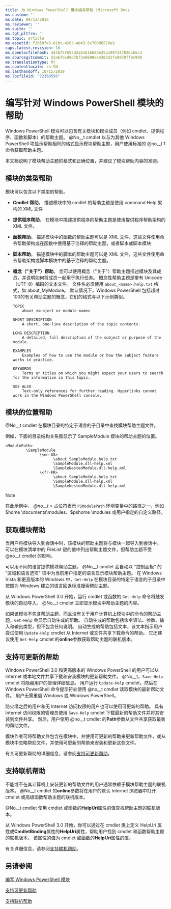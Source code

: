 ```yaml
---
title: 为 Windows PowerShell 模块编写帮助 |Microsoft Docs
ms.custom: ''
ms.date: 09/13/2016
ms.reviewer: ''
ms.suite: ''
ms.tgt_pltfrm: ''
ms.topic: article
ms.assetid: f2b58fa5-01bc-426c-a043-5c700d6578e9
caps.latest.revision: 16
ms.openlocfilehash: 443bf5f693d2ab161668de25a1097347826cb5c2
ms.sourcegitcommit: 52a67bcd9d7bf3e8600ea4302d1fa8970ff9c998
ms.translationtype: MT
ms.contentlocale: zh-CN
ms.lasthandoff: 10/15/2019
ms.locfileid: "72360556"
---
```

# <a name="writing-help-for-windows-powershell-modules"></a>编写针对 Windows PowerShell 模块的帮助

Windows PowerShell 模块可以包含有关模块和模块成员（例如 cmdlet、提供程序、函数和脚本）的帮助主题。 @No__t cmdlet 以与为其他 Windows PowerShell 项显示帮助相同的格式显示模块帮助主题，用户使用标准的 @no__t 1 命令获取帮助主题。

本文档说明了模块帮助主题的格式和正确位置，并建议了模块帮助内容的准则。

## <a name="types-of-module-help"></a>模块的类型帮助

模块可以包含以下类型的帮助。

- **Cmdlet 帮助**。 描述模块中的 cmdlet 的帮助主题是使用 command Help 架构的 XML 文件

- **提供程序帮助**。 在模块中描述提供程序的帮助主题是使用提供程序帮助架构的 XML 文件。

- **函数帮助**。 描述模块中的函数的帮助主题可以是 XML 文件，这些文件使用命令帮助架构或在函数中使用基于注释的帮助主题，或者脚本或脚本模块

- **脚本帮助**。 描述模块中的脚本的帮助主题可以是 XML 文件，这些文件使用命令帮助架构或脚本模块中的基于注释的帮助主题。

- **概念（"关于"）帮助**。 您可以使用概念（"关于"）帮助主题描述模块及其成员，并说明如何将成员一起用于执行任务。 概念性帮助主题是带有 Unicode （UTF-8）编码的文本文件。 文件名必须使用 `about_<name>.help.txt` 格式，如 about_MyModule。 默认情况下，Windows PowerShell 包括超过100的有关帮助主题的概念，它们的格式与以下示例类似。

  ```
  TOPIC
      about_<subject or module name>

  SHORT DESCRIPTION
      A short, one-line description of the topic contents.

  LONG DESCRIPTION
      A detailed, full description of the subject or purpose of the module.

  EXAMPLES
      Examples of how to use the module or how the subject feature works in practice.

  KEYWORDS
      Terms or titles on which you might expect your users to search for the information in this topic.

  SEE ALSO
      Text-only references for further reading. Hyperlinks cannot work in the Windows PowerShell console.

  ```

## <a name="placement-of-module-help"></a>模块的位置帮助

@No__t cmdlet 在模块目录的特定于语言的子目录中查找模块帮助主题文件。

例如，下面的目录结构关系图显示了 SampleModule 模块的帮助主题的位置。

```
<ModulePath>
         \SampleModule
               \<en-US>
                     \about_SampleModule.help.txt
                     \SampleModule.dll-help.xml
                     \SampleNestedModule.dll-help.xml
               \<fr-FR>
                     \about_SampleModule.help.txt
                     \SampleModule.dll-help.xml
                     \SampleNestedModule.dll-help.xml

```

> [!NOTE]
> 在此示例中， *@no__t >* 占位符表示 `PSModulePath` 环境变量中的路径之一，例如 $home \documents\modules、$pshome \modules 或用户指定的自定义路径。

## <a name="getting-module-help"></a>获取模块帮助

当用户将模块导入到会话中时，该模块的帮助主题将与模块一起导入到会话中。 可以在模块清单中的 FileList 键的值中列出帮助主题文件，但帮助主题不受 @no__t cmdlet 的影响。

可以用不同的语言提供模块帮助主题。 @No__t cmdlet 会自动以 "控制面板" 的 "区域和语言选项" 项中为当前用户指定的语言显示模块帮助主题。 在 Windows Vista 和更高版本的 Windows 中，`Get-Help` 在模块目录的特定于语言的子目录中按照为 Windows 建立的语言回退标准搜索帮助主题。

从 Windows PowerShell 3.0 开始，运行 cmdlet 或函数的 `Get-Help` 命令将触发模块的自动导入。 @No__t cmdlet 立即显示模块中帮助主题的内容。

如果该模块不包含帮助主题，而且没有关于用户计算机上模块中的命令的帮助主题，`Get-Help` 会显示自动生成的帮助。 自动生成的帮助包括命令语法、参数、输入和输出类型，但不包含任何说明。 自动生成的帮助包括文本，该文本指示用户尝试使用 `Update-Help` cmdlet 从 Internet 或文件共享下载命令的帮助。 它还建议使用 `Get-Help` cmdlet 的**online**参数获取帮助主题的联机版本。

## <a name="supporting-updatable-help"></a>支持可更新的帮助

Windows PowerShell 3.0 和更高版本的 Windows PowerShell 的用户可以从 Internet 或本地文件共享下载和安装模块的更新帮助文件。 @No__t，`Save-Help` cmdlet 将隐藏用户的管理详细信息。 用户运行 `Update-Help` cmdlet，然后在 Windows PowerShell 命令提示符处使用 @no__t cmdlet 读取模块的最新帮助文件。 用户无需重启 Windows 或 Windows PowerShell。

防火墙之后的用户和无 Internet 访问权限的用户也可以使用可更新的帮助。 具有 Internet 访问权限的管理员使用 `Save-Help` cmdlet 下载最新的帮助文件并将其安装到文件共享。 然后，用户使用 @no__t cmdlet 的**Path**参数从文件共享获取最新的帮助文件。

模块作者可将帮助文件包含在模块中，并使用可更新的帮助来更新帮助文件，或从模块中忽略帮助文件，并使用可更新的帮助来安装和更新这些文件。

有关可更新帮助的详细信息，请参阅[支持可更新帮助](./supporting-updatable-help.md)。

## <a name="supporting-online-help"></a>支持联机帮助

不能或不在其计算机上安装更新的帮助文件的用户通常依赖于模块帮助主题的联机版本。 @No__t cmdlet 的**online**参数将在用户的默认 Internet 浏览器中打开 cmdlet 或高级函数帮助主题的联机版本。

@No__t cmdlet 使用 cmdlet 或函数的**HelpUri**属性的值查找帮助主题的联机版本。

从 Windows PowerShell 3.0 开始，你可以通过在 cmdlet 类上定义 HelpUri 属性或**CmdletBinding**属性的**HelpUri**属性，帮助用户找到 cmdlet 和函数帮助主题的联机版本。 该属性的值为 cmdlet 或函数的**HelpUri**属性的值。

有关详细信息，请参阅[支持联机帮助](./supporting-online-help.md)。

## <a name="see-also"></a>另请参阅

[编写 Windows PowerShell 模块](./writing-a-windows-powershell-module.md)

[支持可更新帮助](./supporting-updatable-help.md)

[支持联机帮助](./supporting-online-help.md)